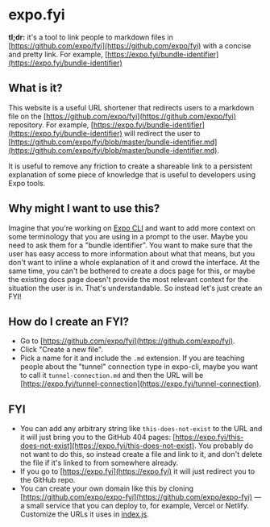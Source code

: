 # expo.fyi

**tl;dr:** it's a tool to link people to markdown files in [https://github.com/expo/fyi](https://github.com/expo/fyi) with a concise and pretty link. For example, [https://expo.fyi/bundle-identifier](https://expo.fyi/bundle-identifier)

## What is it?

This website is a useful URL shortener that redirects users to a markdown file on the [https://github.com/expo/fyi](https://github.com/expo/fyi) repository. For example, [https://expo.fyi/bundle-identifier](https://expo.fyi/bundle-identifier) will redirect the user to [https://github.com/expo/fyi/blob/master/bundle-identifier.md](https://github.com/expo/fyi/blob/master/bundle-identifier.md).

It is useful to remove any friction to create a shareable link to a persistent explanation of some piece of knowledge that is useful to developers using Expo tools.

## Why might I want to use this?

Imagine that you're working on [Expo CLI](https://docs.expo.dev/more/expo-cli/) and want to add more context on some terminology that you are using in a prompt to the user. Maybe you need to ask them for a "bundle identifier". You want to make sure that the user has easy access to more information about what that means, but you don't want to inline a whole explanation of it and crowd the interface. At the same time, you can't be bothered to create a docs page for this, or maybe the existing docs page doesn't provide the most relevant context for the situation the user is in. That's understandable. So instead let's just create an FYI!

## How do I create an FYI?

- Go to [https://github.com/expo/fyi](https://github.com/expo/fyi).
- Click "Create a new file".
- Pick a name for it and include the `.md` extension. If you are teaching people about the "tunnel" connection type in expo-cli, maybe you want to call it `tunnel-connection.md` and then the URL will be [https://expo.fyi/tunnel-connection](https://expo.fyi/tunnel-connection).

## FYI

- You can add any arbitrary string like `this-does-not-exist` to the URL and it will just bring you to the GitHub 404 pages: [https://expo.fyi/this-does-not-exist](https://expo.fyi/this-does-not-exist). You probably do not want to do this, so instead create a file and link to it, and don't delete the file if it's linked to from somewhere already.
- If you go to [https://expo.fyi](https://expo.fyi) it will just redirect you to the GitHub repo.
- You can create your own domain like this by cloning [https://github.com/expo/expo-fyi](https://github.com/expo/expo-fyi) &mdash; a small service that you can deploy to, for example, Vercel or Netlify. Customize the URLs it uses in [index.js](https://github.com/expo/expo-fyi/blob/master/index.js).
